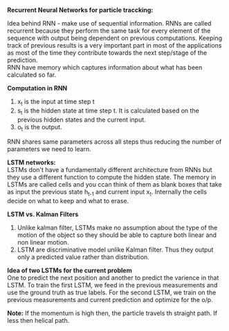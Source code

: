 **Recurrent Neural Networks for particle traccking:**

Idea behind RNN - make use of sequential information.
RNNs are called recurrent because they perform the same task for every element of the sequence with output being dependent on previous computations. Keeping track of previous results is a very important part in most of the applications as most of the time they contribute towards the next step/stage of the prediction.  
RNN have memory which captures information about what has been calculated so far.

**Computation in RNN**  
1. x<sub>t</sub> is the input at time step t
2. s<sub>t</sub> is the hidden state at time step t. It is calculated based on the previous hidden states and the current input.
3. o<sub>t</sub> is the output.

RNN shares same parameters across all steps thus reducing the number of parameters we need to learn.  

**LSTM networks:**  
LSTMs don't have a fundamentally different architecture from RNNs but they use a different function to compute the hidden state.
The memory in LSTMs are called cells and you ccan think of them as blank boxes that take as input the previous state h<sub>t-1</sub> and current input x<sub>t</sub>. Internally the cells decide on what to keep and what to erase.

**LSTM vs. Kalman Filters**  
1. Unlike kalman filter, LSTMs make no assumption about the type of the motion of the object so they should be able to capture both linear and non linear motion.
2. LSTM are discriminative model unlike Kalman filter. Thus they output only a predicted value rather than distribution.

**Idea of two LSTMs for the current problem**  
One to predict the next position and another to predict the varience in that LSTM.
To train the first LSTM, we feed in the previous measurements and use the ground truth as true labels. For the second LSTM, we train on the previous measurements and current prediction and optimize for the o/p.

**Note:** If the momentum is high then, the particle travels th straight path. If less then helical path.
